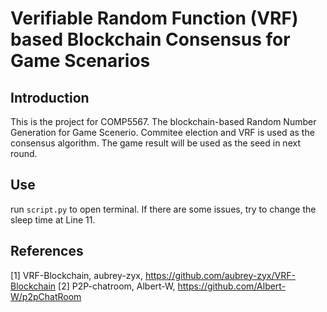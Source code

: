 # Verifiable Random Function (VRF) based Blockchain Consensus for Game Scenarios

## Introduction
This is the project for COMP5567. The blockchain-based Random Number Generation for Game Scenerio.
Commitee election and VRF is used as the consensus algorithm.
The game result will be used as the seed in next round.

## Use
run `script.py` to open terminal. If there are some issues, try to change the sleep time at Line 11.

## References
[1] VRF-Blockchain, aubrey-zyx, https://github.com/aubrey-zyx/VRF-Blockchain
[2] P2P-chatroom, Albert-W, https://github.com/Albert-W/p2pChatRoom